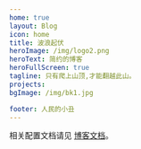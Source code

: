 ```yaml
---
home: true
layout: Blog
icon: home
title: 波浪起伏
heroImage: /img/logo2.png
heroText: 简约的博客
heroFullScreen: true
tagline: 只有爬上山顶,才能翻越此山。
projects:
bgImage: /img/bk1.jpg

footer: 人民的小丑
---
```


相关配置文档请见 [博客文档](https://vuepress-theme-hope.github.io/v2/zh/guide/blog/home/)。
